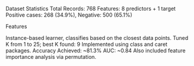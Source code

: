 Dataset Statistics
  Total Records: 768
  Features: 8 predictors + 1 target
  Positive cases: 268 (34.9%), Negative: 500 (65.1%)

Features

  Instance-based learner, classifies based on the closest data points.
  Tuned K from 1 to 25; best K found: 9
  Implemented using class and caret packages.
  Accuracy Achieved: ~81.3%
  AUC: ~0.84
  Also included feature importance analysis via permutation.
